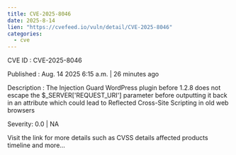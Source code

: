 ```yaml
--- 
title: CVE-2025-8046
date: 2025-8-14
lien: "https://cvefeed.io/vuln/detail/CVE-2025-8046"
categories:
  - cve
---
```


CVE ID : CVE-2025-8046

Published :  Aug. 14
2025
6:15 a.m. | 26 minutes ago

Description : The Injection Guard WordPress plugin before 1.2.8 does not escape the $_SERVER['REQUEST_URI'] parameter before outputting it back in an attribute
which could lead to Reflected Cross-Site Scripting in old web browsers

Severity: 0.0 | NA

Visit the link for more details
such as CVSS details
affected products
timeline
and more...

